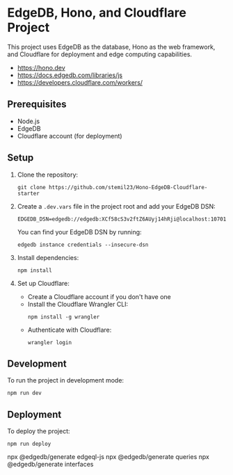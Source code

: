 # EdgeDB, Hono, and Cloudflare Project

This project uses EdgeDB as the database, Hono as the web framework, and Cloudflare for deployment and edge computing capabilities.

- https://hono.dev
- https://docs.edgedb.com/libraries/js
- https://developers.cloudflare.com/workers/

## Prerequisites

- Node.js
- EdgeDB 
- Cloudflare account (for deployment)

## Setup

1. Clone the repository:
   ```
   git clone https://github.com/stemil23/Hono-EdgeDB-Cloudflare-starter

   ```

2. Create a `.dev.vars` file in the project root and add your EdgeDB DSN:
   ```
   EDGEDB_DSN=edgedb://edgedb:XCf58cS3v2ftZ6AUyj14hRji@localhost:10701/main
   ```

   You can find your EdgeDB DSN by running:
   ```
   edgedb instance credentials --insecure-dsn
   ```

3. Install dependencies:
   ```
   npm install
   ```

4. Set up Cloudflare:
   - Create a Cloudflare account if you don't have one
   - Install the Cloudflare Wrangler CLI:
     ```
     npm install -g wrangler
     ```
   - Authenticate with Cloudflare:
     ```
     wrangler login
     ```

## Development

To run the project in development mode:

```
npm run dev
```

## Deployment

To deploy the project:

```
npm run deploy
```

npx @edgedb/generate edgeql-js
npx @edgedb/generate queries
npx @edgedb/generate interfaces


